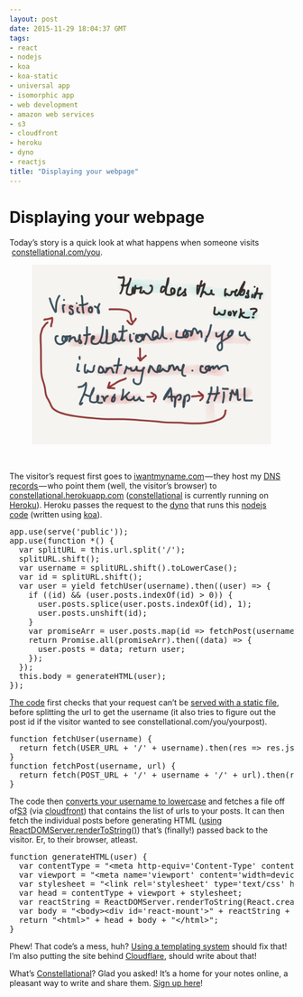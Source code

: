 ```yaml
---
layout: post
date: 2015-11-29 18:04:37 GMT
tags:
- react
- nodejs
- koa
- koa-static
- universal app
- isomorphic app
- web development
- amazon web services
- s3
- cloudfront
- heroku
- dyno
- reactjs
title: "Displaying your webpage"
---
```

# Displaying your webpage

<p>Today&rsquo;s story is a quick look at what happens when someone visits &nbsp;<a href="http://constellational.com">constellational.com/you</a>.</p><figure class="tmblr-full" data-orig-height="405" data-orig-width="540" data-orig-src="/images/b2b688ce35899cab0688193308d47e2db92d42fbdbf1e78b9551e18b01d630a7.png"><img src="/images/20e1fc526c77ed85ba7335893d010ba96b3b1e4f1790cc72f52a7a8460973cdb.png" data-orig-height="405" data-orig-width="540" data-orig-src="/images/b2b688ce35899cab0688193308d47e2db92d42fbdbf1e78b9551e18b01d630a7.png"></figure><p><br></p><p>The visitor&rsquo;s request first goes to <a href="http://iwantmyname.com/">iwantmyname.com</a>&#8202;&mdash;&#8202;they host my <a href="https://en.wikipedia.org/wiki/Domain_Name_System">DNS records&#8202;</a>&mdash;&#8202;who point them (well, the visitor&rsquo;s browser) to <a href="http://constellational.herokuapp.com/">constellational.herokuapp.com</a> (<a href="http://constellational.com/">constellational</a> is currently running on <a href="http://heroku.com/">Heroku</a>). Heroku passes the request to the <a href="https://devcenter.heroku.com/articles/dynos">dyno</a> that runs this <a href="http://nodejs.org/">nodejs</a> <a href="https://github.com/constellational/web/blob/0558883035d0539113c284c277a5494b772c1bd7/index.js">code</a>&nbsp;(written using <a href="http://koajs.com/">koa</a>).</p><pre>app.use(serve('public'));<br>app.use(function *() {<br> &nbsp;var splitURL = this.url.split('/');<br> &nbsp;splitURL.shift();<br> &nbsp;var username = splitURL.shift().toLowerCase();<br> &nbsp;var id = splitURL.shift();<br> &nbsp;var user = yield fetchUser(username).then((user) =&gt; {<br> &nbsp; &nbsp;if ((id) &amp;&amp; (user.posts.indexOf(id) &gt; 0)) {<br> &nbsp; &nbsp; &nbsp;user.posts.splice(user.posts.indexOf(id), 1);<br> &nbsp; &nbsp; &nbsp;user.posts.unshift(id);<br> &nbsp; &nbsp;}<br> &nbsp; &nbsp;var promiseArr = user.posts.map(id =&gt; fetchPost(username, id));<br> &nbsp; &nbsp;return Promise.all(promiseArr).then((data) =&gt; {<br> &nbsp; &nbsp; &nbsp;user.posts = data; return user;<br> &nbsp; &nbsp;});<br> &nbsp;});<br> &nbsp;this.body = generateHTML(user);<br>});</pre><p><a href="https://github.com/constellational/web/blob/0558883035d0539113c284c277a5494b772c1bd7/index.js">The code</a> first checks that your request can&rsquo;t be <a href="http://arpith.co/post/133345400442/a-double-page-app">served with a static file</a>, before splitting the url to get the username (it also tries to figure out the post id if the visitor wanted to see constellational.com/you/yourpost).</p><pre>function fetchUser(username) {<br> &nbsp;return fetch(USER_URL + '/' + username).then(res =&gt; res.json());<br>}<br>function fetchPost(username, url) {<br> &nbsp;return fetch(POST_URL + '/' + username + '/' + url).then(res =&gt; res.json());<br>}</pre><p>The code then <a href="http://arpith.co/post/133734557012/you-say-username-i-say-username">converts your username to lowercase</a> and fetches a file off of<a href="https://aws.amazon.com/s3/">S3</a> (via <a href="https://aws.amazon.com/cloudfront/">cloudfront</a>) that contains the list of urls to your posts. It can then fetch the individual posts before generating HTML (<a href="http://arpith.co/post/133415247167/isomorphic-react-in-three-simple-steps">using ReactDOMServer.renderToString()</a>) that&rsquo;s (finally!) passed back to the visitor. Er, to their browser, atleast.</p><pre>function generateHTML(user) {<br> &nbsp;var contentType = "&lt;meta http-equiv='Content-Type' content='text/html; charset=utf-8'&gt;";<br> &nbsp;var viewport = "&lt;meta name='viewport' content='width=device-width, initial-scale=1' /&gt;";<br> &nbsp;var stylesheet = "&lt;link rel='stylesheet' type='text/css' href='" + CSS_URL + "'&gt;";<br> &nbsp;var head = contentType + viewport + stylesheet;<br> &nbsp;var reactString = ReactDOMServer.renderToString(React.createElement(views.User, user));<br> &nbsp;var body = "&lt;body&gt;&lt;div id='react-mount'&gt;" + reactString + "&lt;/div&gt;&lt;/body&gt;&lt;script src='" + JS_URL + "'&gt;&lt;/script&gt;&lt;/html&gt;";<br> &nbsp;return "&lt;html&gt;" + head + body + "&lt;/html&gt;";<br>}</pre><p>Phew! That code&rsquo;s a mess, huh? <a href="https://github.com/constellational/web/issues/11">Using a templating system</a> should fix that! I&rsquo;m also putting the site behind <a href="https://www.cloudflare.com/">Cloudflare</a>, should write about that!</p><p>What&rsquo;s <a href="http://constellational.com">Constellational</a>? Glad you asked! It&rsquo;s a home for your notes online, a pleasant way to write and share them. <a href="http://eepurl.com/bHN6Mf">Sign up here</a>!</p>